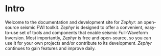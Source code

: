 # Intro

Welcome to the documentation and development site for *Zephyr*: an open-source seismic FWI toolkit. *Zephyr* is designed to offer a convenient, easy-to-use set of tools and components that enable seismic Full-Waveform Inversion. Most importantly, *Zephyr* is free and open-source, so you can use it for your own projects and/or contribute to its development. *Zephyr* continues to gain features and improve daily.